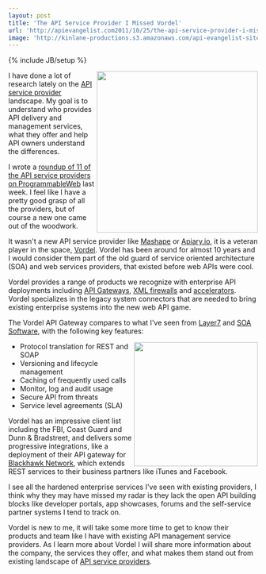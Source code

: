 ```yaml
---
layout: post
title: 'The API Service Provider I Missed Vordel'
url: 'http://apievangelist.com2011/10/25/the-api-service-provider-i-missed,-vordel/'
image: 'http://kinlane-productions.s3.amazonaws.com/api-evangelist-site/blog/Vordel-API-Management.png'
---
```

{% include JB/setup %}
<p>
     <a title="Vordel" href="http://www.vordel.com/"><img src="http://kinlane-productions.s3.amazonaws.com/api-service-providers/vordel/Vordel-API-Management.png"  width="325" align="right" /></a>
</p>
<p>
     I have done a lot of research lately on the <a title="API Service Provider" href="/serviceproviders/">API service provider</a> landscape. My goal is to understand who provides API delivery and management services, what they offer and help API owners understand the differences.
</p>
<p>
     I wrote a <a title="roundup of 11 of the API service providers" href="http://blog.programmableweb.com/2011/10/19/api-service-provider-roundup/">roundup of 11 of the API service providers on ProgrammableWeb</a> last week. I feel like I have a pretty good grasp of all the providers, but of course a new one came out of the woodwork.
</p>
<p>
     It wasn't a new API service provider like <a href="/serviceproviders/mashape.php">Mashape</a> or <a href="/2011/10/07/easy-api-development-with-apiary-io/">Apiary.io</a>, it is a veteran player in the space, <a title="Vordel" href="http://www.vordel.com/">Vordel</a>. Vordel has been around for almost 10 years and I would consider them part of the old guard of service oriented architecture (SOA) and web services providers, that existed before web APIs were cool.
</p>
<p>
     Vordel provides a range of products we recognize with enterprise API deployments including <a title="API Gateways" href="http://www.vordel.com/solutions/api_gateway2.html">API Gateways</a>, <a title="XML Firewalls" href="http://www.vordel.com/solutions/xml_firewall.html">XML firewalls</a> and <a title="XML accelerators" href="http://www.vordel.com/solutions/xml_accelerator.html">accelerators</a>. Vordel specializes in the legacy system connectors that are needed to bring existing enterprise systems into the new web API game.
</p>
<p>
     The Vordel API Gateway compares to what I've seen from <a title="Layer7" href="http://www.apievangelist.com/2011/06/17/layer-7-technologies-launches-new-api-portal/">Layer7</a> and <a title="SOA Software" href="/2011/06/17/atmosphere-a-new-api-management-portal/">SOA Software</a>, with the following key features:
</p>
<p>
     <img src="http://kinlane-productions.s3.amazonaws.com/api-service-providers/vordel/Vordel-API-Gateway.png"  width="250" align="right" />
</p>
<ul >
     <li>Protocol translation for REST and SOAP
     </li>
     <li>Versioning and lifecycle management
     </li>
     <li>Caching of frequently used calls
     </li>
     <li>Monitor, log and audit usage
     </li>
     <li>Secure API from threats
     </li>
     <li>Service level agreements (SLA)
     </li>
</ul>
<p>
     Vordel has an impressive client list including the FBI, Coast Guard and Dunn &amp; Bradstreet, and delivers some progressive integrations, like a deployment of their API gateway for <a title="Blackhawk Network" href="http://www.blackhawknetwork.com/">Blackhawk Network</a>, which extends REST services to their business partners like iTunes and Facebook.
</p>
<p>
     I see all the hardened enterprise services I've seen with existing providers, I think why they may have missed my radar is they lack the open API building blocks like developer portals, app showcases, forums and the self-service partner systems I tend to track on.
</p>
<p>
     Vordel is new to me, it will take some more time to get to know their products and team like I have with existing API management service providers. As I learn more about Vordel I will share more information about the company, the services they offer, and what makes them stand out from existing landscape of <a title="API Service Providers" href="/serviceproviders/">API service providers</a>.
</p>
